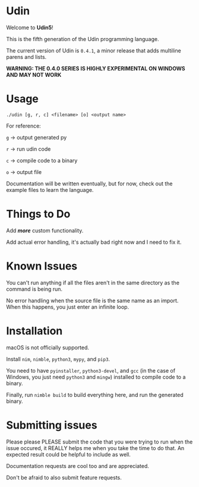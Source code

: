 # Udin
Welcome to **Udin5**!

This is the fifth generation of the Udin programming language.

The current version of Udin is `0.4.1`, a minor release that adds multiline parens and lists.

**WARNING: THE 0.4.0 SERIES IS HIGHLY EXPERIMENTAL ON WINDOWS AND MAY NOT WORK**

# Usage
`./udin [g, r, c] <filename> [o] <output name>`

For reference:

`g` -> output generated py

`r` -> run udin code

`c` -> compile code to a binary

`o` -> output file

Documentation will be written eventually, but for now, check out the example files to learn the language.

# Things to Do
Add __*more*__ custom functionality.

Add actual error handling, it's actually bad right now and I need to fix it.

# Known Issues
You can't run anything if all the files aren't in the same directory as the command is being run.

No error handling when the source file is the same name as an import. When this happens, you just enter an infinite loop.

# Installation
macOS is not officially supported.

Install `nim`, `nimble`, `python3`, `mypy`, and `pip3`.

You need to have `pyinstaller`, `python3-devel`, and `gcc` (in the case of Windows, you just need `python3` and `mingw`) installed to compile code to a binary.

Finally, run `nimble build` to build everything here, and run the generated binary.

# Submitting issues
Please please PLEASE submit the code that you were trying to run when the issue occured, it REALLY helps me when you take the time to do that. An expected result could be helpful to include as well.

Documentation requests are cool too and are appreciated.

Don't be afraid to also submit feature requests.

